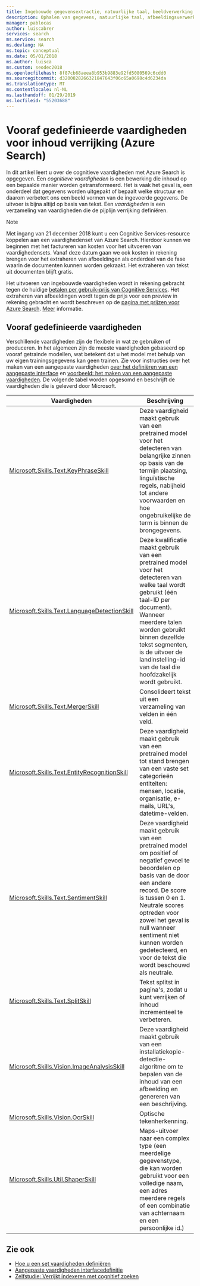```yaml
---
title: Ingebouwde gegevensextractie, natuurlijke taal, beeldverwerking - Azure Search
description: Ophalen van gegevens, natuurlijke taal, afbeeldingsverwerking cognitieve vaardigheden toevoegen semantiek en de structuur aan onbewerkte inhoud in een Azure Search-pijplijn.
manager: pablocas
author: luiscabrer
services: search
ms.service: search
ms.devlang: NA
ms.topic: conceptual
ms.date: 05/01/2018
ms.author: luisca
ms.custom: seodec2018
ms.openlocfilehash: 8f87cb68aeea8b953b9883e92fd5080569c6cdd0
ms.sourcegitcommit: d3200828266321847643f06c65a0698c4d6234da
ms.translationtype: MT
ms.contentlocale: nl-NL
ms.lasthandoff: 01/29/2019
ms.locfileid: "55203688"
---
```

# <a name="predefined-skills-for-content-enrichment-azure-search"></a>Vooraf gedefinieerde vaardigheden voor inhoud verrijking (Azure Search)

In dit artikel leert u over de cognitieve vaardigheden met Azure Search is opgegeven. Een *cognitieve vaardigheden* is een bewerking die inhoud op een bepaalde manier worden getransformeerd. Het is vaak het geval is, een onderdeel dat gegevens worden uitgepakt of bepaalt welke structuur en daarom verbetert ons een beeld vormen van de ingevoerde gegevens. De uitvoer is bijna altijd op basis van tekst. Een *vaardigheden* is een verzameling van vaardigheden die de pijplijn verrijking definiëren. 

> [!NOTE]
> Met ingang van 21 december 2018 kunt u een Cognitive Services-resource koppelen aan een vaardighedenset van Azure Search. Hierdoor kunnen we beginnen met het factureren van kosten voor het uitvoeren van vaardighedensets. Vanaf deze datum gaan we ook kosten in rekening brengen voor het extraheren van afbeeldingen als onderdeel van de fase waarin de documenten kunnen worden gekraakt. Het extraheren van tekst uit documenten blijft gratis.
>
> Het uitvoeren van ingebouwde vaardigheden wordt in rekening gebracht tegen de huidige [betalen per gebruik-prijs van Cognitive Services](https://azure.microsoft.com/pricing/details/cognitive-services/). Het extraheren van afbeeldingen wordt tegen de prijs voor een preview in rekening gebracht en wordt beschreven op de [pagina met prijzen voor Azure Search](https://go.microsoft.com/fwlink/?linkid=2042400). [Meer](cognitive-search-attach-cognitive-services.md) informatie.

## <a name="predefined-skills"></a>Vooraf gedefinieerde vaardigheden

Verschillende vaardigheden zijn de flexibele in wat ze gebruiken of produceren. In het algemeen zijn de meeste vaardigheden gebaseerd op vooraf getrainde modellen, wat betekent dat u het model met behulp van uw eigen trainingsgegevens kan geen trainen. Zie voor instructies over het maken van een aangepaste vaardigheden [over het definiëren van een aangepaste interface](cognitive-search-custom-skill-interface.md) en [voorbeeld: het maken van een aangepaste vaardigheden](cognitive-search-create-custom-skill-example.md). De volgende tabel worden opgesomd en beschrijft de vaardigheden die is geleverd door Microsoft. 

| Vaardigheden | Beschrijving |
|-------|-------------|
| [Microsoft.Skills.Text.KeyPhraseSkill](cognitive-search-skill-keyphrases.md) | Deze vaardigheid maakt gebruik van een pretrained model voor het detecteren van belangrijke zinnen op basis van de termijn plaatsing, linguïstische regels, nabijheid tot andere voorwaarden en hoe ongebruikelijke de term is binnen de brongegevens. |
| [Microsoft.Skills.Text.LanguageDetectionSkill](cognitive-search-skill-language-detection.md)  | Deze kwalificatie maakt gebruik van een pretrained model voor het detecteren van welke taal wordt gebruikt (één taal-ID per document). Wanneer meerdere talen worden gebruikt binnen dezelfde tekst segmenten, is de uitvoer de landinstelling-id van de taal die hoofdzakelijk wordt gebruikt.|
| [Microsoft.Skills.Text.MergerSkill](cognitive-search-skill-textmerger.md) | Consolideert tekst uit een verzameling van velden in één veld.  |
| [Microsoft.Skills.Text.EntityRecognitionSkill](cognitive-search-skill-entity-recognition.md) | Deze vaardigheid maakt gebruik van een pretrained model tot stand brengen van een vaste set categorieën entiteiten: mensen, locatie, organisatie, e-mails, URL's, datetime-velden. |
| [Microsoft.Skills.Text.SentimentSkill](cognitive-search-skill-sentiment.md)  | Deze vaardigheid maakt gebruik van een pretrained model om positief of negatief gevoel te beoordelen op basis van de door een andere record. De score is tussen 0 en 1. Neutrale scores optreden voor zowel het geval is null wanneer sentiment niet kunnen worden gedetecteerd, en voor de tekst die wordt beschouwd als neutrale.  |
| [Microsoft.Skills.Text.SplitSkill](cognitive-search-skill-textsplit.md) | Tekst splitst in pagina's, zodat u kunt verrijken of inhoud incrementeel te verbeteren. |
| [Microsoft.Skills.Vision.ImageAnalysisSkill](cognitive-search-skill-image-analysis.md) | Deze vaardigheid maakt gebruik van een installatiekopie-detectie-algoritme om te bepalen van de inhoud van een afbeelding en genereren van een beschrijving. |
| [Microsoft.Skills.Vision.OcrSkill](cognitive-search-skill-ocr.md) | Optische tekenherkenning. |
| [Microsoft.Skills.Util.ShaperSkill](cognitive-search-skill-shaper.md) | Maps-uitvoer naar een complex type (een meerdelige gegevenstype, die kan worden gebruikt voor een volledige naam, een adres meerdere regels of een combinatie van achternaam en een persoonlijke id.) |

## <a name="see-also"></a>Zie ook

+ [Hoe u een set vaardigheden definiëren](cognitive-search-defining-skillset.md)
+ [Aangepaste vaardigheden interfacedefinitie](cognitive-search-custom-skill-interface.md)
+ [Zelfstudie: Verrijkt indexeren met cognitief zoeken](cognitive-search-tutorial-blob.md)